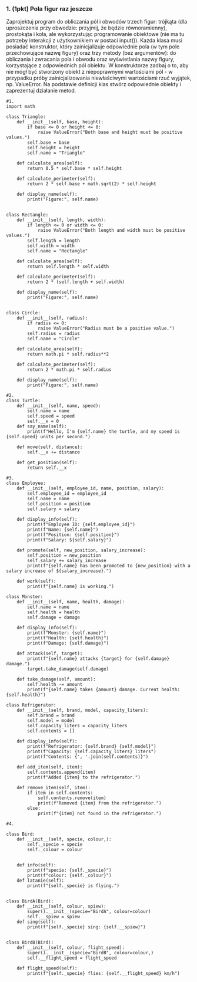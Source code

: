 ### 1. (1pkt) Pola figur raz jeszcze
Zaprojektuj program do obliczania pól i obwodów trzech figur: trójkąta (dla uproszczenia przy obwodzie: przyjmij, że będzie równoramienny), prostokąta i koła, ale wykorzystując
programowanie obiektowe (nie ma tu potrzeby interakcji z użytkownikiem w postaci input()).
Każda klasa musi posiadać konstruktor, który zainicjalizuje odpowiednie pola (w tym pole przechowujące nazwę figury) oraz trzy metody (bez argumentów): do obliczania i zwracania pola i
obwodu oraz wyświetlania nazwy figury, korzystające z odpowiednich pól obiektu. W konstruktorze zadbaj o to, aby nie mógł być stworzony obiekt z niepoprawnymi wartościami pól - w
przypadku próby zainicjalizowania niewłaściwymi wartościami rzuć wyjątek, np. ValueError. Na podstawie definicji klas stwórz odpowiednie obiekty i zaprezentuj działanie metod.

```
#1.
import math

class Triangle:
    def __init__(self, base, height):
        if base <= 0 or height <= 0:
            raise ValueError("Both base and height must be positive values.")
        self.base = base
        self.height = height
        self.name = "Triangle"

    def calculate_area(self):
        return 0.5 * self.base * self.height

    def calculate_perimeter(self):
        return 2 * self.base + math.sqrt(2) * self.height

    def display_name(self):
        print("Figure:", self.name)


class Rectangle:
    def __init__(self, length, width):
        if length <= 0 or width <= 0:
            raise ValueError("Both length and width must be positive values.")
        self.length = length
        self.width = width
        self.name = "Rectangle"

    def calculate_area(self):
        return self.length * self.width

    def calculate_perimeter(self):
        return 2 * (self.length + self.width)

    def display_name(self):
        print("Figure:", self.name)


class Circle:
    def __init__(self, radius):
        if radius <= 0:
            raise ValueError("Radius must be a positive value.")
        self.radius = radius
        self.name = "Circle"

    def calculate_area(self):
        return math.pi * self.radius**2

    def calculate_perimeter(self):
        return 2 * math.pi * self.radius

    def display_name(self):
        print("Figure:", self.name)
```
```
#2.
class Turtle:
    def __init__(self, name, speed):
        self.name = name
        self.speed = speed
        self.__x = 0
    def say_name(self):
        print(f"Hello, I'm {self.name} the turtle, and my speed is {self.speed} units per second.")

    def move(self, distance):
        self.__x += distance

    def get_position(self):
        return self.__x
```
```
#3.
class Employee:
    def __init__(self, employee_id, name, position, salary):
        self.employee_id = employee_id
        self.name = name
        self.position = position
        self.salary = salary

    def display_info(self):
        print(f"Employee ID: {self.employee_id}")
        print(f"Name: {self.name}")
        print(f"Position: {self.position}")
        print(f"Salary: ${self.salary}")

    def promote(self, new_position, salary_increase):
        self.position = new_position
        self.salary += salary_increase
        print(f"{self.name} has been promoted to {new_position} with a salary increase of ${salary_increase}.")

    def work(self):
        print(f"{self.name} is working.")

class Monster:
    def __init__(self, name, health, damage):
        self.name = name
        self.health = health
        self.damage = damage

    def display_info(self):
        print(f"Monster: {self.name}")
        print(f"Health: {self.health}")
        print(f"Damage: {self.damage}")

    def attack(self, target):
        print(f"{self.name} attacks {target} for {self.damage} damage.")
        target.take_damage(self.damage)

    def take_damage(self, amount):
        self.health -= amount
        print(f"{self.name} takes {amount} damage. Current health: {self.health}")

class Refrigerator:
    def __init__(self, brand, model, capacity_liters):
        self.brand = brand
        self.model = model
        self.capacity_liters = capacity_liters
        self.contents = []

    def display_info(self):
        print(f"Refrigerator: {self.brand} {self.model}")
        print(f"Capacity: {self.capacity_liters} liters")
        print(f"Contents: {', '.join(self.contents)}")

    def add_item(self, item):
        self.contents.append(item)
        print(f"Added {item} to the refrigerator.")

    def remove_item(self, item):
        if item in self.contents:
            self.contents.remove(item)
            print(f"Removed {item} from the refrigerator.")
        else:
            print(f"{item} not found in the refrigerator.")
```
```
#4.

class Bird:
    def __init__(self, specie, colour,):
        self._specie = specie  
        self._colour = colour


    def info(self):
        print(f"specie: {self._specie}")
        print(f"colour: {self._colour}")
    def latanie(self):
        print(f"{self._specie} is flying.")


class BirdA(Bird):
    def __init__(self, colour, spiew):
        super().__init__(specie="BirdA", colour=colour)
        self.__spiew = spiew  
    def sing(self):
        print(f"{self._specie} sing: {self.__spiew}")


class BirdB(Bird):
    def __init__(self, colour, flight_speed):
        super().__init__(specie="BirdB", colour=colour,)
        self.__flight_speed = flight_speed

    def flight_speed(self):
        print(f"{self._specie} flies: {self.__flight_speed} km/h")
```
